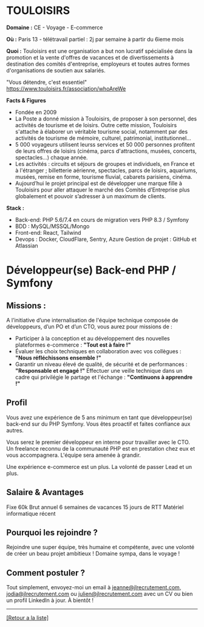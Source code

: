 #  TOULOISIRS

**Domaine :** CE - Voyage - E-commerce

**Où :** Paris 13 - télétravail partiel : 2j par semaine à partir du 6ieme mois

**Quoi :** Touloisirs est une organisation a but non lucratif spécialisée dans la promotion et la vente d'offres de vacances et de divertissements à destination des comités d'entreprise, employeurs et toutes autres formes d'organisations de soutien aux salariés.

"Vous détendre, c'est essentiel" 
https://www.touloisirs.fr/association/whoAreWe

**Facts & Figures**

- Fondée en 2009
- La Poste a donné mission à Touloisirs, de proposer à son personnel, des activités de tourisme et de loisirs.
Outre cette mission, Touloisirs s'attache à élaborer un véritable tourisme social, notamment par des activités de tourisme de mémoire, culturel, patrimonial, institutionnel...
- 5 000 voyageurs utilisent leurss services et 50 000 personnes profitent de leurs offres de loisirs (cinéma, parcs d'attractions, musées, concerts, spectacles...) chaque année. 
- Les activités : circuits et séjours de groupes et individuels, en France et à l'étranger ; billetterie aérienne, spectacles, parcs de loisirs, aquariums, musées, remise en forme, tourisme fluvial, cabarets parisiens, cinéma.
- Aujourd’hui le projet principal est de développer une marque fille à Touloisirs pour aller attaquer le marché des Comités d’Entreprise plus globalement et pouvoir s’adresser à un maximum de clients.

**Stack :**

- Back-end: PHP 5.6/7.4 en cours de migration vers PHP 8.3 / Symfony
- BDD : MySQL/MSSQL/Mongo
- Front-end: React, Tailwind
- Devops : Docker, CloudFlare, Sentry, Azure Gestion de projet : GitHub et Atlassian

# Développeur(se) Back-end PHP / Symfony

## Missions : 

A l’initiative d’une internalisation de l'équipe technique composée de développeurs, d’un PO et d’un CTO, vous aurez pour missions de :

- Participer à la conception et au développement des nouvelles plateformes e-commerce : **"Tout est à faire !"**
- Évaluer les choix techniques en collaboration avec vos collègues : **"Nous réfléchissons ensemble !"**
- Garantir un niveau élevé de qualité, de sécurité et de performances : **"Responsable et engagé !"**
Effectuer une veille technique dans un cadre qui privilégie le partage et l'échange : **"Continuons à apprendre !"**

## Profil

Vous avez une expérience de 5 ans minimum en tant que développeur(se) back-end sur du PHP Symfony. Vous êtes proactif et faites confiance aux autres.

Vous serez le premier développeur en interne pour travailler avec le CTO. Un freelance reconnu de la communauté PHP est en prestation chez eux et vous accompagnera. L'équipe sera amenée à grandir.

Une expérience e-commerce est un plus. La volonté de passer Lead et un plus.

## Salaire & Avantages

Fixe 60k Brut annuel
6 semaines de vacances 
15 jours de RTT
Matériel informatique récent

## Pourquoi les rejoindre ?

Rejoindre une super équipe, très humaine et compétente, avec une volonté de créer un beau projet ambitieux !
Domaine sympa, dans le voyage ! 

## Comment postuler ?

Tout simplement, envoyez-moi un email à jeanne@jlrecrutement.com, jodia@jlrecrutement.com ou julien@jlrecrutement.com avec un CV ou bien un profil LinkedIn à jour. À bientôt ! 

 ----
<a href="https://github.com/jlondiche/job-board-php/blob/master/README.md">[Retour a la liste]</a>